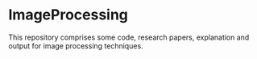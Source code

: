 # ImageProcessing
This repository comprises some code, research papers, explanation and output for image processing techniques. 
